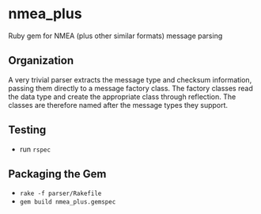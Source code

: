 # nmea_plus
Ruby gem for NMEA (plus other similar formats) message parsing

## Organization
A very trivial parser extracts the message type and checksum information, passing them directly to a message factory class.  The factory classes read the data type and create the appropriate class through reflection.  The classes are therefore named after the message types they support.

## Testing
* run `rspec`

## Packaging the Gem

* `rake -f parser/Rakefile`
* `gem build nmea_plus.gemspec`
